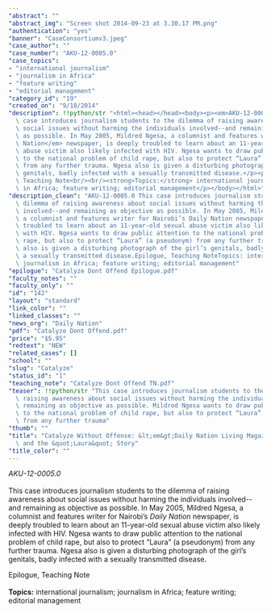 ```yaml
---
"abstract": ""
"abstract_img": "Screen shot 2014-09-23 at 3.30.17 PM.png"
"authentication": "yes"
"banner": "CaseConsortiumv3.jpeg"
"case_author": ""
"case_number": "AKU-12-0005.0"
"case_topics":
- "international journalism"
- "journalism in Africa"
- "feature writing"
- "editorial management"
"category_id": "19"
"created_on": "9/18/2014"
"description": !!python/str "<html><head></head><body><p><em>AKU-12-0005.0 </em><br/><br/>This\
  \ case introduces journalism students to the dilemma of raising awareness about\
  \ social issues without harming the individuals involved--and remaining as objective\
  \ as possible. In May 2005, Mildred Ngesa, a columnist and features writer for Nairobi’s <em>Daily\
  \ Nation</em> newspaper, is deeply troubled to learn about an 11-year-old sexual\
  \ abuse victim also likely infected with HIV. Ngesa wants to draw public attention\
  \ to the national problem of child rape, but also to protect “Laura” (a pseudonym)\
  \ from any further trauma. Ngesa also is given a disturbing photograph of the girl’s\
  \ genitals, badly infected with a sexually transmitted disease.</p><p>Epilogue,\
  \ Teaching Note<br/><br/><strong>Topics:</strong> international journalism; journalism\
  \ in Africa; feature writing; editorial management</p></body></html>"
"description_clean": "AKU-12-0005.0 This case introduces journalism students to the\
  \ dilemma of raising awareness about social issues without harming the individuals\
  \ involved--and remaining as objective as possible. In May 2005, Mildred Ngesa,\
  \ a columnist and features writer for Nairobi’s Daily Nation newspaper, is deeply\
  \ troubled to learn about an 11-year-old sexual abuse victim also likely infected\
  \ with HIV. Ngesa wants to draw public attention to the national problem of child\
  \ rape, but also to protect “Laura” (a pseudonym) from any further trauma. Ngesa\
  \ also is given a disturbing photograph of the girl’s genitals, badly infected with\
  \ a sexually transmitted disease.Epilogue, Teaching NoteTopics: international journalism;\
  \ journalism in Africa; feature writing; editorial management"
"epilogue": "Catalyze Dont Offend Epilogue.pdf"
"faculty_notes": ""
"faculty_only": ""
"id": "142"
"layout": "standard"
"link_color": ""
"linked_classes": ""
"news_org": "Daily Nation"
"pdf": "Catalyze Dont Offend.pdf"
"price": "$5.95"
"redtext": "NEW"
"related_cases": []
"school": ""
"slug": "Catalyze"
"status_id": "1"
"teaching_note": "Catalyze Dont Offend TN.pdf"
"teaser": !!python/str "This case introduces journalism students to the dilemma of\
  \ raising awareness about social issues without harming the individuals involved--and\
  \ remaining as objective as possible. Mildred Ngesa wants to draw public attention\
  \ to the national problem of child rape, but also to protect “Laura” (a pseudonym)\
  \ from any further trauma"
"thumb": ""
"title": "Catalyze Without Offense: &lt;em&gt;Daily Nation Living Magazine&lt;/em&gt;\
  \ and the &quot;Laura&quot; Story"
"title_color": ""
---
```

<html><head></head><body><p><em>AKU-12-0005.0 </em><br/><br/>This case introduces journalism students to the dilemma of raising awareness about social issues without harming the individuals involved--and remaining as objective as possible. In May 2005, Mildred Ngesa, a columnist and features writer for Nairobi’s <em>Daily Nation</em> newspaper, is deeply troubled to learn about an 11-year-old sexual abuse victim also likely infected with HIV. Ngesa wants to draw public attention to the national problem of child rape, but also to protect “Laura” (a pseudonym) from any further trauma. Ngesa also is given a disturbing photograph of the girl’s genitals, badly infected with a sexually transmitted disease.</p><p>Epilogue, Teaching Note<br/><br/><strong>Topics:</strong> international journalism; journalism in Africa; feature writing; editorial management</p></body></html>
